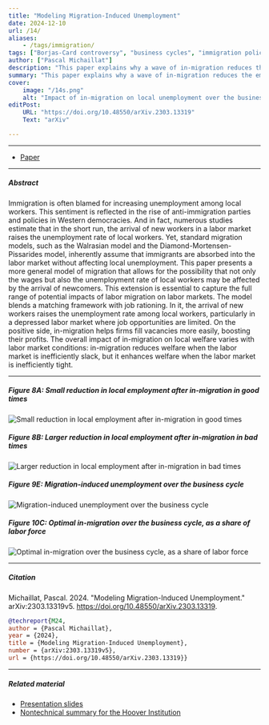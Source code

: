 ```yaml
---
title: "Modeling Migration-Induced Unemployment" 
date: 2024-12-10
url: /14/
aliases:
    - /tags/immigration/
tags: ["Borjas-Card controversy", "business cycles", "immigration policy", "job rationing", "job stealing", "matching model", "politics", "nonlinearity", "unemployment", "wage rigidity"]
author: ["Pascal Michaillat"]
description: "This paper explains why a wave of in-migration reduces the employment rate of local workers, and why this reduction is larger in bad times." 
summary: "This paper explains why a wave of in-migration reduces the employment rate of local workers, and why this reduction is larger in bad times. Yet, when the labor market is inefficiently tight, in-migration improves local welfare because it aids  firms in recruiting."
cover:
    image: "/14s.png"
    alt: "Impact of in-migration on local unemployment over the business cycle"
editPost:
    URL: "https://doi.org/10.48550/arXiv.2303.13319"
    Text: "arXiv"

---
```


---

+ [Paper](/14.pdf)

---

##### Abstract

Immigration is often blamed for increasing unemployment among local workers. This sentiment is reflected in the rise of anti-immigration parties and policies in Western democracies. And in fact, numerous studies estimate that in the short run, the arrival of new workers in a labor market raises the unemployment rate of local workers. Yet, standard migration models, such as the Walrasian model and the Diamond-Mortensen-Pissarides model, inherently assume that immigrants are absorbed into the labor market without affecting local unemployment. This paper presents a more general model of migration that allows for the possibility that not only the wages but also the unemployment rate of local workers may be affected by the arrival of newcomers. This extension is essential to capture the full range of potential impacts of labor migration on labor markets. The model blends a matching framework with job rationing. In it, the arrival of new workers raises the unemployment rate among local workers, particularly in a depressed labor market where job opportunities are limited. On the positive side, in-migration helps firms fill vacancies more easily, boosting their profits. The overall impact of in-migration on local welfare varies with labor market conditions: in-migration reduces welfare when the labor market is inefficiently slack, but it enhances welfare when the labor market is inefficiently tight.

---

##### Figure 8A: Small reduction in local employment after in-migration in good times

![Small reduction in local employment after in-migration in good times](/14a.png)

##### Figure 8B: Larger reduction in local employment after in-migration in bad times

![Larger reduction in local employment after in-migration in bad times](/14b.png)

##### Figure 9E: Migration-induced unemployment over the business cycle

![Migration-induced unemployment over the business cycle](/14c.png)

##### Figure 10C: Optimal in-migration over the business cycle, as a share of labor force

![Optimal in-migration over the business cycle, as a share of labor force](/14d.png)

---

##### Citation

Michaillat, Pascal. 2024. "Modeling Migration-Induced Unemployment." arXiv:2303.13319v5. https://doi.org/10.48550/arXiv.2303.13319.


```BibTeX
@techreport{M24,
author = {Pascal Michaillat},
year = {2024},
title = {Modeling Migration-Induced Unemployment},
number = {arXiv:2303.13319v5},
url = {https://doi.org/10.48550/arXiv.2303.13319}}
```

---

##### Related material

+ [Presentation slides](/14p.pdf)
+ [Nontechnical summary for the Hoover Institution](https://www.hoover.org/research/understanding-short-run-impact-migration-unemployment)